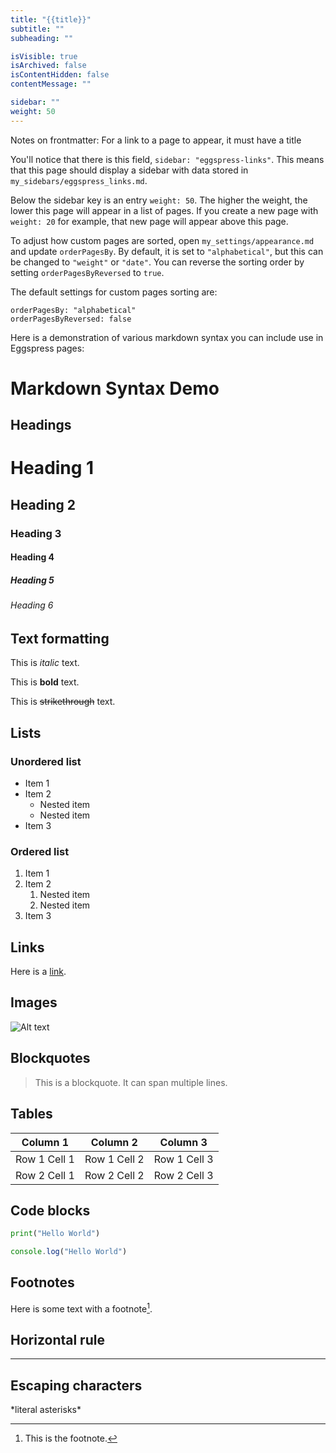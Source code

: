 ```yaml
---
title: "{{title}}"
subtitle: ""
subheading: ""

isVisible: true
isArchived: false
isContentHidden: false
contentMessage: ""

sidebar: ""
weight: 50
---
```


Notes on frontmatter:
For a link to a page to appear, it must have a title

You'll notice that there is this field, `sidebar: "eggspress-links"`. This means that this page should display a sidebar with data stored in `my_sidebars/eggspress_links.md`.

Below the sidebar key is an entry `weight: 50`. The higher the weight, the lower this page will appear in a list of pages. If you create a new page with `weight: 20` for example, that new page will appear above this page. 

To adjust how custom pages are sorted, open `my_settings/appearance.md` and update `orderPagesBy`. By default, it is set to `"alphabetical"`, but this can be changed to `"weight"` or `"date"`. You can reverse the sorting order by setting `orderPagesByReversed` to `true`.

The default settings for custom pages sorting are:

```
orderPagesBy: "alphabetical"
orderPagesByReversed: false
```



Here is a demonstration of various markdown syntax you can include use in Eggspress pages:

# Markdown Syntax Demo

## Headings

# Heading 1 
## Heading 2
### Heading 3
#### Heading 4
##### Heading 5
###### Heading 6

## Text formatting

This is *italic* text. 

This is **bold** text.

This is ~~strikethrough~~ text.

## Lists

### Unordered list

- Item 1
- Item 2
  - Nested item
  - Nested item
- Item 3

### Ordered list  

1. Item 1
2. Item 2
    1. Nested item
    2. Nested item 
3. Item 3

## Links

Here is a [link](https://www.example.com).

## Images

![Alt text](image.jpg)

## Blockquotes

> This is a blockquote.
> It can span multiple lines.

## Tables

| Column 1 | Column 2 | Column 3 |
|-|-|-|  
| Row 1 Cell 1 | Row 1 Cell 2 | Row 1 Cell 3 |
| Row 2 Cell 1 | Row 2 Cell 2 | Row 2 Cell 3 |

## Code blocks

```python
print("Hello World") 
```

```javascript
console.log("Hello World")
```

## Footnotes

Here is some text with a footnote[^1].

[^1]: This is the footnote.

## Horizontal rule 

---

## Escaping characters

\*literal asterisks\*